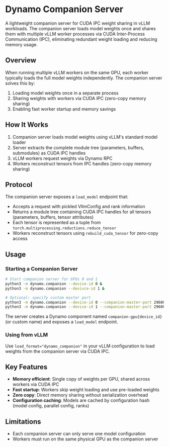 # Dynamo Companion Server

A lightweight companion server for CUDA IPC weight sharing in vLLM workloads. The companion server loads model weights once and shares them with multiple vLLM worker processes via CUDA Inter-Process Communication (IPC), eliminating redundant weight loading and reducing memory usage.

## Overview

When running multiple vLLM workers on the same GPU, each worker typically loads the full model weights independently. The companion server solves this by:
1. Loading model weights once in a separate process
2. Sharing weights with workers via CUDA IPC (zero-copy memory sharing)
3. Enabling fast worker startup and memory savings

## How It Works

1. Companion server loads model weights using vLLM's standard model loader
2. Server extracts the complete module tree (parameters, buffers, submodules) as CUDA IPC handles
3. vLLM workers request weights via Dynamo RPC
4. Workers reconstruct tensors from IPC handles (zero-copy memory sharing)

## Protocol

The companion server exposes a `load_model` endpoint that:
- Accepts a request with pickled VllmConfig and rank information
- Returns a module tree containing CUDA IPC handles for all tensors (parameters, buffers, tensor attributes)
- Each tensor is represented as a tuple from `torch.multiprocessing.reductions.reduce_tensor`
- Workers reconstruct tensors using `rebuild_cuda_tensor` for zero-copy access

## Usage

### Starting a Companion Server

```bash
# Start companion server for GPUs 0 and 1
python3 -m dynamo.companion --device-id 0 &
python3 -m dynamo.companion --devivce-id 1 &

# Optional: specify custom master port
python3 -m dynamo.companion --device-id 0 --companion-master-port 29600 &
python3 -m dynamo.companion --device-id 1 --companion-master-port 29600 &
```

The server creates a Dynamo component named `companion-gpu{device_id}` (or custom name) and exposes a `load_model` endpoint.

### Using from vLLM

Use `load_format="dynamo_companion"` in your vLLM configuration to load weights from the companion server via CUDA IPC.

## Key Features

- **Memory efficient**: Single copy of weights per GPU, shared across workers via CUDA IPC
- **Fast startup**: Workers skip weight loading and use pre-loaded weights
- **Zero copy**: Direct memory sharing without serialization overhead
- **Configuration caching**: Models are cached by configuration hash (model config, parallel config, ranks)

## Limitations

- Each companion server can only serve one model configuration
- Workers must run on the same physical GPU as the companion server
